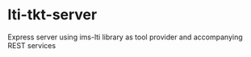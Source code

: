 # lti-tkt-server
Express server using ims-lti library as tool provider and accompanying REST services

